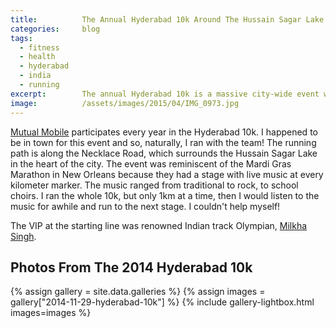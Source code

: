 ```yaml
---
title:			The Annual Hyderabad 10k Around The Hussain Sagar Lake
categories:		blog
tags:
  - fitness
  - health
  - hyderabad
  - india
  - running
excerpt:		The annual Hyderabad 10k is a massive city-wide event with olympian leaders, beautiful scenery and live music on at every kilometer.
image:			/assets/images/2015/04/IMG_0973.jpg
---
```


[Mutual Mobile](/tags/#mutual-mobile/) participates every year in the Hyderabad 10k. I happened to be in town for this event and so, naturally, I ran with the team! The running path is along the Necklace Road, which surrounds the Hussain Sagar Lake in the heart of the city. The event was reminiscent of the Mardi Gras Marathon in New Orleans because they had a stage with live music at every kilometer marker. The music ranged from traditional to rock, to school choirs. I ran the whole 10k, but only 1km at a time, then I would listen to the music for awhile and run to the next stage. I couldn't help myself!

The VIP at the starting line was renowned Indian track Olympian, [Milkha Singh](https://en.wikipedia.org/wiki/Milkha_Singh).

## Photos From The 2014 Hyderabad 10k

{% assign gallery = site.data.galleries %}
{% assign images = gallery["2014-11-29-hyderabad-10k"] %}
{% include gallery-lightbox.html images=images %}
